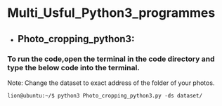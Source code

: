 # Multi_Usful_Python3_programmes

* ## Photo_cropping_python3:
### To run the code,open the terminal in the code directory and type the below code into the terminal. 
Note: Change the dataset to exact address of the folder of your photos.

```
lion@ubuntu:~/$ python3 Photo_cropping_python3.py -ds dataset/
```
